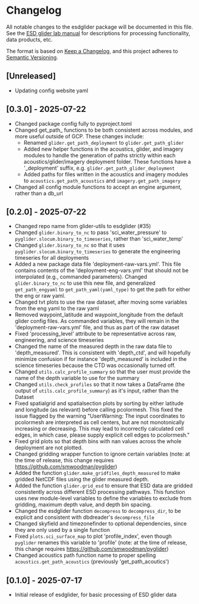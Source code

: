 # Changelog

All notable changes to the esdglider package will be documented in this file. See the [ESD glider lab manual](https://swfsc.github.io/glider-lab-manual/content/glider-data.html) for descriptions for processing functionality, data products, etc.

The format is based on [Keep a Changelog](https://keepachangelog.com/en/1.0.0/),
and this project adheres to [Semantic Versioning](https://semver.org/spec/v2.0.0.html).

## [Unreleased]

- Updating config website yaml


## [0.3.0] - 2025-07-22

- Changed package config fully to pyproject.toml
- Changed get_path_ functions to be both consistent across modules, and more useful outside of GCP. These changes include:
    - Renamed `glider.get_path_deployment` to `glider.get_path_glider`
    - Added new helper functions in the acoustics, glider, and imagery modules to handle the generation of paths strictly within each acoustics/glider/imagery deployment folder. These functions have a '_deployment' suffix, e.g. `glider.get_path_glider_deployment`
    - Added paths for files written in the acoustics and imagery modules to `acoustics.get_path_acoustics` and `imagery.get_path_imagery`
- Changed all config module functions to accept an engine argument, rather than a db_url


## [0.2.0] - 2025-07-22

- Changed repo name from glider-utils to esdglider (#35)
- Changed `glider.binary_to_nc` to pass 'sci_water_pressure' to `pyglider.slocum.binary_to_timeseries`, rather than 'sci_water_temp'
- Changed `glider.binary_to_nc` so that it uses `pyglider.slocum.binary_to_timeseries` to generate the engineering timeseries for all deployments
- Added a new package data file 'deployment-raw-vars.yml'. This file contains contents of the 'deployment-eng-vars.yml' that should not be interpolated (e.g., commanded parameters). Changed `glider.binary_to_nc` to use this new file, and generalized `get_path_engyaml` to `get_path_yaml(yaml_type)` to get the path for either the eng or raw yaml.
- Changed tvt plots to use the raw dataset, after moving some variables from the eng yaml to the raw yaml
- Removed waypoint_latitude and waypoint_longitude from the default glider config files. As commanded variables, they will remain in the 'deployment-raw-vars.yml' file, and thus as part of the raw dataset
- Fixed 'processing_level' attribute to be representative across raw, engineering, and science timeseries
- Changed the name of the measured depth in the raw data file to 'depth_measured'. This is consistent with 'depth_ctd', and will hopefully minimize confusion if for instance 'depth_measured' is included in the science timeseries because the CTD was occasionally turned off.
- Changed `utils.calc_profile_summary` so that the user must provide the name of the depth variable to use for the summary
- Changed `utils.check_profiles` so that it now takes a DataFrame (the output of `utils.calc_profile_summary`) as it's input, rather than the Dataset
- Fixed spatialgrid and spatialsection plots by sorting by either latitude and longitude (as relevant) before calling pcolormesh. This fixed the issue flagged by the warning "UserWarning: The input coordinates to pcolormesh are interpreted as cell centers, but are not monotonically increasing or decreasing. This may lead to incorrectly calculated cell edges, in which case, please supply explicit cell edges to pcolormesh."
- Fixed grid plots so that depth bins with nan values across the whole deployment are not plotted.
- Changed gridding wrapper function to ignore certain variables (note: at the time of release, this change requires https://github.com/smwoodman/pyglider)
- Added the function `glider.make_gridfiles_depth_measured` to make gridded NetCDF files using the glider measured depth.
- Added the function `glider.grid_esd` to ensure that ESD data are gridded consistently across different ESD processing pathways. This function uses new module-level variables to define the variables to exclude from gridding, maximum depth value, and depth bin spacing.
- Changed the esdglider function `decompress` to `decompress_dir`, to be explicit and consistent with dbdreader's `decompress_file`
- Changed skyfield and timezonefinder to optional dependencies, since they are only used by a single function
- Fixed `plots.sci_surface_map` to plot 'profile_index', even though `pyglider` renames this variable to 'profile' (note: at the time of release, this change requires https://github.com/smwoodman/pyglider)
- Changed acoustics path function name to proper spelling `acoustics.get_path_acoustics` (previously 'get_path_acoutics')


## [0.1.0] - 2025-07-17

- Initial release of esdglider, for basic processing of ESD glider data
